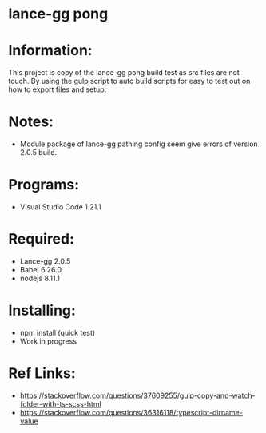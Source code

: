 # lance-gg pong

# Information:
 This project is copy of the lance-gg pong build test as src files are not touch. By using the gulp script to auto build scripts for easy to test out on how to export files and setup.

# Notes:
 * Module package of lance-gg pathing config seem give errors of version 2.0.5 build.


# Programs:
 * Visual Studio Code 1.21.1

# Required:
 * Lance-gg 2.0.5
 * Babel 6.26.0
 * nodejs 8.11.1

# Installing:
 * npm install (quick test)
 * Work in progress

# Ref Links:
 * https://stackoverflow.com/questions/37609255/gulp-copy-and-watch-folder-with-ts-scss-html
 * https://stackoverflow.com/questions/36316118/typescript-dirname-value